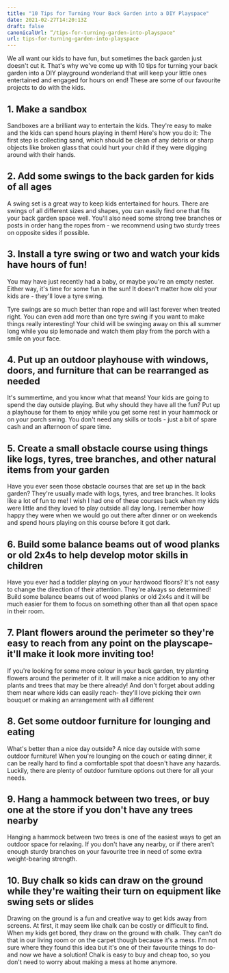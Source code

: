 ```yaml
---
title: "10 Tips for Turning Your Back Garden into a DIY Playspace"
date: 2021-02-27T14:20:13Z
draft: false
canonicalUrl: “/tips-for-turning-garden-into-playspace"
url: tips-for-turning-garden-into-playspace
---
```


We all want our kids to have fun, but sometimes the back garden just doesn't cut it. That's why we've come up with 10 tips for turning your back garden into a DIY playground wonderland that will keep your little ones entertained and engaged for hours on end! These are some of our favourite projects to do with the kids.

## 1. Make a sandbox

Sandboxes are a brilliant way to entertain the kids. They're easy to make and the kids can spend hours playing in them! Here's how you do it: The first step is collecting sand, which should be clean of any debris or sharp objects like broken glass that could hurt your child if they were digging around with their hands.

## 2. Add some swings to the back garden for kids of all ages

A swing set is a great way to keep kids entertained for hours. There are swings of all different sizes and shapes, you can easily find one that fits your back garden space well. You'll also need some strong tree branches or posts in order hang the ropes from - we recommend using two sturdy trees on opposite sides if possible.

## 3. Install a tyre swing or two and watch your kids have hours of fun!

You may have just recently had a baby, or maybe you're an empty nester. Either way, it's time for some fun in the sun! It doesn't matter how old your kids are - they'll love a tyre swing.

Tyre swings are so much better than rope and will last forever when treated right. You can even add more than one tyre swing if you want to make things really interesting! Your child will be swinging away on this all summer long while you sip lemonade and watch them play from the porch with a smile on your face.

## 4. Put up an outdoor playhouse with windows, doors, and furniture that can be rearranged as needed

It's summertime, and you know what that means! Your kids are going to spend the day outside playing. But why should they have all the fun? Put up a playhouse for them to enjoy while you get some rest in your hammock or on your porch swing. You don't need any skills or tools - just a bit of spare cash and an afternoon of spare time.

## 5. Create a small obstacle course using things like logs, tyres, tree branches, and other natural items from your garden

Have you ever seen those obstacle courses that are set up in the back garden? They're usually made with logs, tyres, and tree branches. It looks like a lot of fun to me! I wish I had one of these courses back when my kids were little and they loved to play outside all day long. I remember how happy they were when we would go out there after dinner or on weekends and spend hours playing on this course before it got dark.

## 6. Build some balance beams out of wood planks or old 2x4s to help develop motor skills in children

Have you ever had a toddler playing on your hardwood floors? It's not easy to change the direction of their attention. They're always so determined!
Build some balance beams out of wood planks or old 2x4s and it will be much easier for them to focus on something other than all that open space in their room.

## 7. Plant flowers around the perimeter so they're easy to reach from any point on the playscape- it'll make it look more inviting too!

If you're looking for some more colour in your back garden, try planting flowers around the perimeter of it. It will make a nice addition to any other plants and trees that may be there already! And don't forget about adding them near where kids can easily reach- they'll love picking their own bouquet or making an arrangement with all different

## 8. Get some outdoor furniture for lounging and eating

What's better than a nice day outside?  A nice day outside with some outdoor furniture!  When you're lounging on the couch or eating dinner, it can be really hard to find a comfortable spot that doesn't have any hazards. Luckily, there are plenty of outdoor furniture options out there for all your needs.

## 9. Hang a hammock between two trees, or buy one at the store if you don't have any trees nearby

Hanging a hammock between two trees is one of the easiest ways to get an outdoor space for relaxing. If you don't have any nearby, or if there aren’t enough sturdy branches on your favourite tree in need  of some extra weight-bearing strength.

## 10. Buy chalk so kids can draw on the ground while they're waiting their turn on equipment like swing sets or slides

Drawing on the ground is a fun and creative way to get kids away from screens. At first, it may seem like chalk can be costly or difficult to find.  When my kids get bored, they draw on the ground with chalk. They can't do that in our living room or on the carpet though because it's a mess. I'm not sure where they found this idea but it's one of their favourite things to do- and now we have a solution! Chalk is easy to buy and cheap too, so you don't need to worry about making a mess at home anymore.
